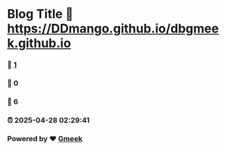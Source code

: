 # Blog Title :link: https://DDmango.github.io/dbgmeek.github.io 
### :page_facing_up: [1](https://DDmango.github.io/dbgmeek.github.io/tag.html) 
### :speech_balloon: 0 
### :hibiscus: 6 
### :alarm_clock: 2025-04-28 02:29:41 
### Powered by :heart: [Gmeek](https://github.com/Meekdai/Gmeek)
